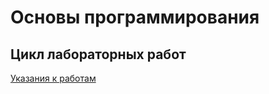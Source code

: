 # Основы программирования
## Цикл лабораторных работ

[Указания к работам](resources/directions.md)
